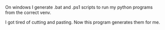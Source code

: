 On windows I generate .bat and .ps1 scripts to run my python programs from the correct venv.

I got tired of cutting and pasting.  Now this program generates them for me.

